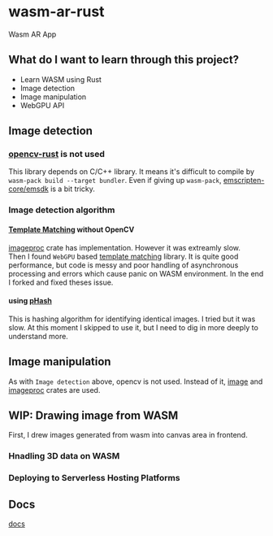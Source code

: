 # wasm-ar-rust

Wasm AR App

## What do I want to learn through this project?

- Learn WASM using Rust
- Image detection
- Image manipulation
- WebGPU API

## Image detection

### [opencv-rust](https://github.com/twistedfall/opencv-rust) is not used

This library depends on C/C++ library. It means it's difficult to compile by `wasm-pack build --target bundler`. Even if giving up `wasm-pack`, [emscripten-core/emsdk](https://github.com/emscripten-core/emsdk) is a bit tricky.

### Image detection algorithm

#### [Template Matching](https://en.wikipedia.org/wiki/Template_matching) without OpenCV

[imageproc](https://crates.io/crates/imageproc) crate has implementation. However it was extreamly slow.  
Then I found `WebGPU` based [template matching](https://crates.io/crates/template-matching) library. It is quite good performance, but code is messy and poor handling of asynchronous processing and errors which cause panic on WASM environment. In the end I forked and fixed theses issue.

#### using [pHash](https://www.phash.org/)

This is hashing algorithm for identifying identical images. I tried but it was slow. At this moment I skipped to use it, but I need to dig in more deeply to understand more.

## Image manipulation

As with `Image detection` above, opencv is not used. Instead of it, [image](https://crates.io/crates/image) and [imageproc](https://crates.io/crates/imageproc) crates are used.

## WIP: Drawing image from WASM

First, I drew images generated from wasm into canvas area in frontend.

### Hnadling 3D data on WASM

### Deploying to Serverless Hosting Platforms

## Docs

[docs](./docs/README.md)
